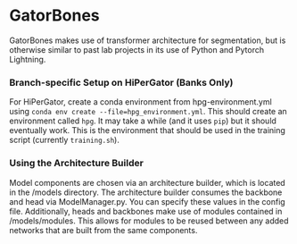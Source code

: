 # GatorBones
GatorBones makes use of transformer architecture for segmentation, but is otherwise similar to past lab projects in its use of Python and Pytorch Lightning.

### Branch-specific Setup on HiPerGator (Banks Only)

For HiPerGator, create a conda environment from hpg-environment.yml using `conda env create --file=hpg_environment.yml`. This should create an environment called `hpg`. It may take a while (and it uses `pip`) but it should eventually work. This is the environment that should be used in the training script (currently `training.sh`).

### Using the Architecture Builder

Model components are chosen via an architecture builder, which is located in the /models directory. The architecture builder consumes the backbone and head via ModelManager.py. You can specify these values in the config file. Additionally, heads and backbones make use of modules contained in /models/modules. This allows for modules to be reused between any added networks that are built from the same components.
